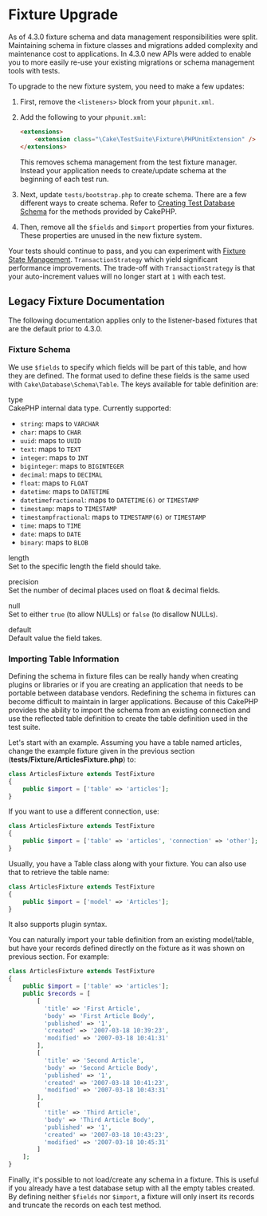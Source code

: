 # Fixture Upgrade

As of 4.3.0 fixture schema and data management responsibilities were split.
Maintaining schema in fixture classes and migrations added complexity and
maintenance cost to applications. In 4.3.0 new APIs were added to enable you to
more easily re-use your existing migrations or schema management tools with
tests.

To upgrade to the new fixture system, you need to make a few updates:

1.  First, remove the `<listeners>` block from your `phpunit.xml`.

2.  Add the following to your `phpunit.xml`:

    ``` html
    <extensions>
        <extension class="\Cake\TestSuite\Fixture\PHPUnitExtension" />
    </extensions>
    ```

    This removes schema management from the test fixture manager. Instead your
    application needs to create/update schema at the beginning of each test run.

3.  Next, update `tests/bootstrap.php` to create schema. There are a few
    different ways to create schema. Refer to [Creating Test Database Schema](../development/testing#creating-test-database-schema)
    for the methods provided by CakePHP.

4.  Then, remove all the `$fields` and `$import` properties from your fixtures.
    These properties are unused in the new fixture system.

Your tests should continue to pass, and you can experiment with
[Fixture State Management](../development/testing#fixture-state-management). `TransactionStrategy` which yield significant
performance improvements. The trade-off with `TransactionStrategy` is that
your auto-increment values will no longer start at `1` with each test.

## Legacy Fixture Documentation

The following documentation applies only to the listener-based fixtures that are
the default prior to 4.3.0.

<a id="fixture-schema"></a>

### Fixture Schema

We use `$fields` to specify which fields will be part of this table, and how
they are defined. The format used to define these fields is the same used with
`Cake\Database\Schema\Table`. The keys available for table
definition are:

type  
CakePHP internal data type. Currently supported:

- `string`: maps to `VARCHAR`
- `char`: maps to `CHAR`
- `uuid`: maps to `UUID`
- `text`: maps to `TEXT`
- `integer`: maps to `INT`
- `biginteger`: maps to `BIGINTEGER`
- `decimal`: maps to `DECIMAL`
- `float`: maps to `FLOAT`
- `datetime`: maps to `DATETIME`
- `datetimefractional`: maps to `DATETIME(6)` or `TIMESTAMP`
- `timestamp`: maps to `TIMESTAMP`
- `timestampfractional`: maps to `TIMESTAMP(6)` or `TIMESTAMP`
- `time`: maps to `TIME`
- `date`: maps to `DATE`
- `binary`: maps to `BLOB`

length  
Set to the specific length the field should take.

precision  
Set the number of decimal places used on float & decimal fields.

null  
Set to either `true` (to allow NULLs) or `false` (to disallow NULLs).

default  
Default value the field takes.

### Importing Table Information

Defining the schema in fixture files can be really handy when creating plugins
or libraries or if you are creating an application that needs to be portable
between database vendors. Redefining the schema in fixtures can become difficult
to maintain in larger applications. Because of this CakePHP provides the ability
to import the schema from an existing connection and use the reflected table
definition to create the table definition used in the test suite.

Let's start with an example. Assuming you have a table named articles, change the example
fixture given in the previous section
(**tests/Fixture/ArticlesFixture.php**) to:

``` php
class ArticlesFixture extends TestFixture
{
    public $import = ['table' => 'articles'];
}
```

If you want to use a different connection, use:

``` php
class ArticlesFixture extends TestFixture
{
    public $import = ['table' => 'articles', 'connection' => 'other'];
}
```

Usually, you have a Table class along with your fixture. You can also
use that to retrieve the table name:

``` php
class ArticlesFixture extends TestFixture
{
    public $import = ['model' => 'Articles'];
}
```

It also supports plugin syntax.

You can naturally import your table definition from an existing model/table, but
have your records defined directly on the fixture as it was shown on previous
section. For example:

``` php
class ArticlesFixture extends TestFixture
{
    public $import = ['table' => 'articles'];
    public $records = [
        [
          'title' => 'First Article',
          'body' => 'First Article Body',
          'published' => '1',
          'created' => '2007-03-18 10:39:23',
          'modified' => '2007-03-18 10:41:31'
        ],
        [
          'title' => 'Second Article',
          'body' => 'Second Article Body',
          'published' => '1',
          'created' => '2007-03-18 10:41:23',
          'modified' => '2007-03-18 10:43:31'
        ],
        [
          'title' => 'Third Article',
          'body' => 'Third Article Body',
          'published' => '1',
          'created' => '2007-03-18 10:43:23',
          'modified' => '2007-03-18 10:45:31'
        ]
    ];
}
```

Finally, it's possible to not load/create any schema in a fixture. This is useful if you
already have a test database setup with all the empty tables created. By
defining neither `$fields` nor `$import`, a fixture will only insert its
records and truncate the records on each test method.
